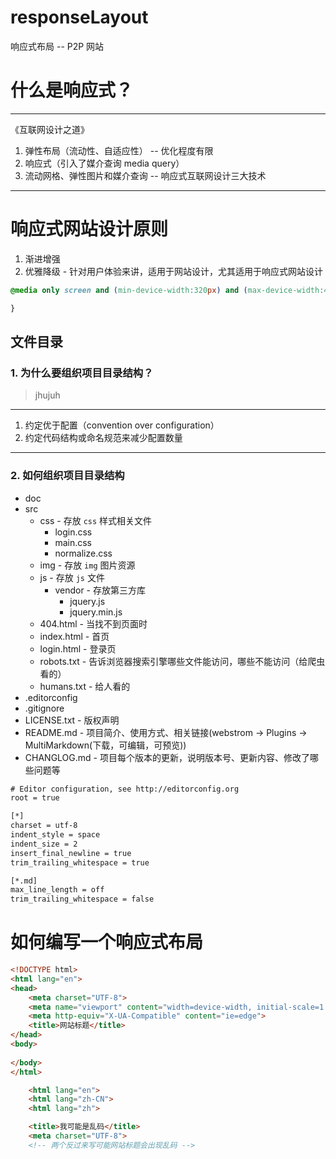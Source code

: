 # responseLayout
响应式布局 -- P2P 网站

# 什么是响应式？
---
《互联网设计之道》
1. 弹性布局（流动性、自适应性） -- 优化程度有限
2. 响应式（引入了媒介查询 media query）
3. 流动网格、弹性图片和媒介查询 -- 响应式互联网设计三大技术
---

# 响应式网站设计原则
1. 渐进增强
2. 优雅降级 - 针对用户体验来讲，适用于网站设计，尤其适用于响应式网站设计
   

```css
@media only screen and (min-device-width:320px) and (max-device-width:480px) and (-webkit-min-device-pixel-ratio:2){

}
```


## 文件目录
### 1. 为什么要组织项目目录结构？

> jhujuh

---
1. 约定优于配置（convention over configuration）
2. 约定代码结构或命名规范来减少配置数量
---
### 2. 如何组织项目目录结构
- doc
- src
  - css - 存放 `css` 样式相关文件
    - login.css
    - main.css
    - normalize.css 
  - img - 存放 `img` 图片资源
  - js - 存放 `js` 文件
    - vendor - 存放第三方库
      - jquery.js
      - jquery.min.js  
  - 404.html - 当找不到页面时
  - index.html - 首页
  - login.html - 登录页
  - robots.txt - 告诉浏览器搜索引擎哪些文件能访问，哪些不能访问（给爬虫看的）
  - humans.txt - 给人看的
- .editorconfig
- .gitignore
- LICENSE.txt - 版权声明
- README.md - 项目简介、使用方式、相关链接(webstrom → Plugins → MultiMarkdown(下载，可编辑，可预览))
- CHANGLOG.md - 项目每个版本的更新，说明版本号、更新内容、修改了哪些问题等

```txt
# Editor configuration, see http://editorconfig.org
root = true

[*]
charset = utf-8
indent_style = space
indent_size = 2
insert_final_newline = true
trim_trailing_whitespace = true

[*.md]
max_line_length = off
trim_trailing_whitespace = false

```

# 如何编写一个响应式布局
```html
<!DOCTYPE html>
<html lang="en">
<head>
    <meta charset="UTF-8">
    <meta name="viewport" content="width=device-width, initial-scale=1.0">
    <meta http-equiv="X-UA-Compatible" content="ie=edge">
    <title>网站标题</title>
</head>
<body>
    
</body>
</html>
```
```html
    <html lang="en">
    <html lang="zh-CN">
    <html lang="zh">
```

```html
    <title>我可能是乱码</title>
    <meta charset="UTF-8">
    <!-- 两个反过来写可能网站标题会出现乱码 -->
```


